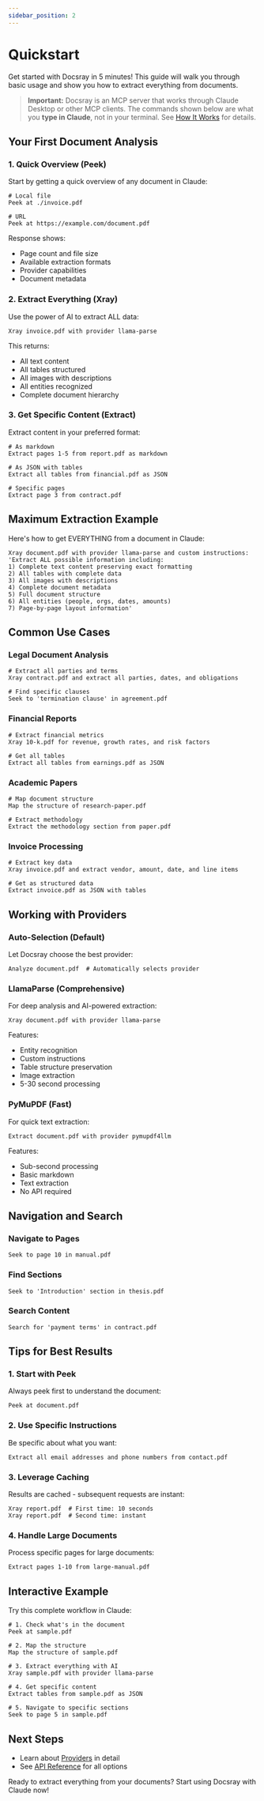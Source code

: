 ```yaml
---
sidebar_position: 2
---
```


# Quickstart

Get started with Docsray in 5 minutes! This guide will walk you through basic usage and show you how to extract everything from documents.

> **Important:** Docsray is an MCP server that works through Claude Desktop or other MCP clients. The commands shown below are what you **type in Claude**, not in your terminal. See [How It Works](./how-it-works) for details.

## Your First Document Analysis

### 1. Quick Overview (Peek)

Start by getting a quick overview of any document in Claude:

```text
# Local file
Peek at ./invoice.pdf

# URL
Peek at https://example.com/document.pdf
```

Response shows:
- Page count and file size
- Available extraction formats
- Provider capabilities
- Document metadata

### 2. Extract Everything (Xray)

Use the power of AI to extract ALL data:

```text
Xray invoice.pdf with provider llama-parse
```

This returns:
- All text content
- All tables structured
- All images with descriptions
- All entities recognized
- Complete document hierarchy

### 3. Get Specific Content (Extract)

Extract content in your preferred format:

```text
# As markdown
Extract pages 1-5 from report.pdf as markdown

# As JSON with tables
Extract all tables from financial.pdf as JSON

# Specific pages
Extract page 3 from contract.pdf
```

## Maximum Extraction Example

Here's how to get EVERYTHING from a document in Claude:

```text
Xray document.pdf with provider llama-parse and custom instructions: 
'Extract ALL possible information including: 
1) Complete text content preserving exact formatting
2) All tables with complete data
3) All images with descriptions
4) Complete document metadata
5) Full document structure
6) All entities (people, orgs, dates, amounts)
7) Page-by-page layout information'
```

## Common Use Cases

### Legal Document Analysis

```text
# Extract all parties and terms
Xray contract.pdf and extract all parties, dates, and obligations

# Find specific clauses
Seek to 'termination clause' in agreement.pdf
```

### Financial Reports

```text
# Extract financial metrics
Xray 10-k.pdf for revenue, growth rates, and risk factors

# Get all tables
Extract all tables from earnings.pdf as JSON
```

### Academic Papers

```text
# Map document structure
Map the structure of research-paper.pdf

# Extract methodology
Extract the methodology section from paper.pdf
```

### Invoice Processing

```text
# Extract key data
Xray invoice.pdf and extract vendor, amount, date, and line items

# Get as structured data
Extract invoice.pdf as JSON with tables
```

## Working with Providers

### Auto-Selection (Default)
Let Docsray choose the best provider:

```text
Analyze document.pdf  # Automatically selects provider
```

### LlamaParse (Comprehensive)
For deep analysis and AI-powered extraction:

```text
Xray document.pdf with provider llama-parse
```

Features:
- Entity recognition
- Custom instructions
- Table structure preservation
- Image extraction
- 5-30 second processing

### PyMuPDF (Fast)
For quick text extraction:

```text
Extract document.pdf with provider pymupdf4llm
```

Features:
- Sub-second processing
- Basic markdown
- Text extraction
- No API required

## Navigation and Search

### Navigate to Pages

```text
Seek to page 10 in manual.pdf
```

### Find Sections

```text
Seek to 'Introduction' section in thesis.pdf
```

### Search Content

```text
Search for 'payment terms' in contract.pdf
```

## Tips for Best Results

### 1. Start with Peek
Always peek first to understand the document:
```text
Peek at document.pdf
```

### 2. Use Specific Instructions
Be specific about what you want:
```text
Extract all email addresses and phone numbers from contact.pdf
```

### 3. Leverage Caching
Results are cached - subsequent requests are instant:
```text
Xray report.pdf  # First time: 10 seconds
Xray report.pdf  # Second time: instant
```

### 4. Handle Large Documents
Process specific pages for large documents:
```text
Extract pages 1-10 from large-manual.pdf
```

## Interactive Example

Try this complete workflow in Claude:

```text
# 1. Check what's in the document
Peek at sample.pdf

# 2. Map the structure
Map the structure of sample.pdf

# 3. Extract everything with AI
Xray sample.pdf with provider llama-parse

# 4. Get specific content
Extract tables from sample.pdf as JSON

# 5. Navigate to specific sections
Seek to page 5 in sample.pdf
```

## Next Steps

- Learn about [Providers](../providers/overview) in detail
- See [API Reference](../api/tools) for all options

Ready to extract everything from your documents? Start using Docsray with Claude now!